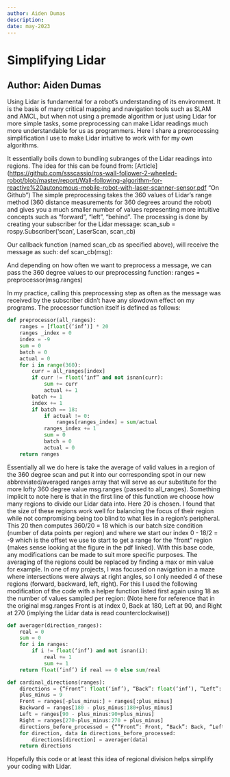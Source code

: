 ```yaml
---
author: Aiden Dumas
description: 
date: may-2023
---
```

# Simplifying Lidar
## Author: Aiden Dumas

Using Lidar is fundamental for a robot’s understanding of its environment. It is the basis of many critical mapping and navigation tools such as SLAM and AMCL, but when not using a premade algorithm or just using Lidar for more simple tasks, some preprocessing can make Lidar readings much more understandable for us as programmers. Here I share a preprocessing simplification I use to make Lidar intuitive to work with for my own algorithms.

It essentially boils down to bundling subranges of the Lidar readings into regions. The idea for this can be found from: 
[Article](https://github.com/ssscassio/ros-wall-follower-2-wheeled-robot/blob/master/report/Wall-following-algorithm-for-reactive%20autonomous-mobile-robot-with-laser-scanner-sensor.pdf “On Github”)
	The simple preprocessing takes the 360 values of Lidar’s range method (360 distance measurements for 360 degrees around the robot) and gives you a much smaller number of values representing more intuitive concepts such as “forward”, “left”, “behind”. The processing is done by creating your subscriber for the Lidar message:
scan_sub = rospy.Subscriber(‘scan’, LaserScan, scan_cb)

Our callback function (named scan_cb as specified above), will receive the message as such:
def scan_cb(msg):

And depending on how often we want to preprocess a message, we can pass the 360 degree values to our preprocessing function:
ranges = preprocessor(msg.ranges)

In my practice, calling this preprocessing step as often as the message was received by the subscriber didn’t have any slowdown effect on my programs. The processor function itself is defined as follows:
```Python
def preprocessor(all_ranges):
	ranges = [float[(‘inf’)] * 20
	ranges _index = 0
	index = -9
	sum = 0
	batch = 0
	actual = 0
	for i in range(360):
		curr = all_ranges[index]
		if curr != float(‘inf” and not isnan(curr):
			sum += curr
			actual += 1
		batch += 1
		index += 1
		if batch == 18:
			if actual != 0:
				ranges[ranges_index] = sum/actual
			ranges_index += 1
			sum = 0
			batch = 0
			actual = 0
	return ranges
```
Essentially all we do here is take the average of valid values in a region of the 360 degree scan and put it into our corresponding spot in our new abbreviated/averaged ranges array that will serve as our substitute for the more lofty 360 degree value msg.ranges (passed to all_ranges). Something implicit to note here is that in the first line of this function we choose how many regions to divide our Lidar data into. Here 20 is chosen. I found that the size of these regions work well for balancing the focus of their region while not compromising being too blind to what lies in a region’s peripheral. This 20 then computes 360/20 = 18 which is our batch size condition (number of data points per region) and where we start our index 0 - 18/2 = -9 which is the offset we use to start to get a range for the “front” region (makes sense looking at the figure in the pdf linked). 
With this base code, any modifications can be made to suit more specific purposes. The averaging of the regions could be replaced by finding a max or min value for example. In one of my projects, I was focused on navigation in a maze where intersections were always at right angles, so I only needed 4 of these regions (forward, backward, left, right). For this I used the following modification of the code with a helper function listed first again using 18 as the number of values sampled per region:
(Note here for reference that in the original msg.ranges Front is at index 0, Back at 180, Left at 90, and Right at 270 (implying the Lidar data is read counterclockwise))
```Python
def averager(direction_ranges):
	real = 0
	sum = 0
	for i in ranges:
		if i != float(‘inf’) and not isnan(i):
			real += 1
			sum += 1
	return float(‘inf’) if real == 0 else sum/real
```
```Python
def cardinal_directions(ranges):
	directions = {“Front”: float(‘inf’), “Back”: float(‘inf’), “Left”: float(‘inf’), “Right”: float(‘inf’)}
	plus_minus = 9
	Front = ranges[-plus_minus:] + ranges[:plus_minus]
	Backward = ranges[180 - plus_minus:180+plus_minus]
	Left = ranges[90 - plus_minus:90+plus_minus]
	Right = ranges[270-plus_minus:270 + plus_minus]
	directions_before_processed = {“”Front”: Front, “Back”: Back, “Left”: Left, “Right”: Right}
	for direction, data in directions_before_processed:
		directions[direction] = averager(data)
	return directions
```
Hopefully this code or at least this idea of regional division helps simplify your coding with Lidar.

